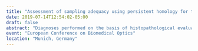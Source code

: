 ```yaml
---
title: "Assessment of sampling adequacy using persistent homology for the evaluation of heterogeneity in 3D histology acquired through inverted selective plane illumination microscopy (iSPIM)"
date: 2019-07-14T12:54:02-05:00
draft: false 
abstract: "Diagnoses performed on the basis of histopathological evaluation depend on the premise that information derived from a small number of samples is valid for the entire tissue volume. By insufficiently sampling a biopsy volume the ability of pathologists to draw meaningful inferences from the sample is impeded. This work attempts to apply an information theoretic approach to biopsy sampling rates informed by variation in tissue morphology identified by persistent homology. By quantifying the diagnostic information present in a sample may be possible to prevent under sampling by the clinician by creating a Nyquist limit for histopathological sampling given the frequency of morphologically distinct regions in a single biopsy."
event: "European Conference on Biomedical Optics"
location: "Munich, Germany"
---
```


